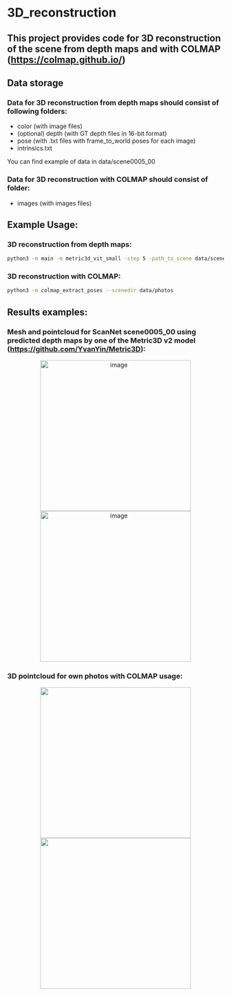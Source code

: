 # 3D_reconstruction
## This project provides code for 3D reconstruction of the scene from depth maps and with COLMAP (https://colmap.github.io/)

## Data storage
### Data for 3D reconstruction from depth maps should consist of following folders:
- color (with image files)
- (optional) depth (with GT depth files in 16-bit format)
- pose (with .txt files with frame_to_world poses for each image)
- intrinsics.txt

You can find example of data in data/scene0005_00

### Data for 3D reconstruction with COLMAP should consist of folder:
- images (with images files)

## **Example Usage:**  
### 3D reconstruction from depth maps:
```bash
python3 -m main -m metric3d_vit_small -step 5 -path_to_scene data/scene0005_00 -save_pc
```
### 3D reconstruction with COLMAP:
```bash
python3 -m colmap_extract_poses --scenedir data/photos
```

## Results examples:
### Mesh and pointcloud for ScanNet scene0005_00 using predicted depth maps by one of the Metric3D v2 model (https://github.com/YvanYin/Metric3D):
<p align="center">
<img width="350" img height="350" alt="image" src="https://github.com/user-attachments/assets/e5d70847-c4b0-4c9e-94e5-fea1c1c318bd" />
<img width="350" img height="350" alt="image" src="https://github.com/user-attachments/assets/0b249326-aec6-47ad-8b93-9fba90840384" />
</p>

### 3D pointcloud for own photos with COLMAP usage:
<p align="center">
<img width="350" img height="350" "alt="image" src="https://github.com/user-attachments/assets/609baa37-8555-43d9-822b-60db336c2f42" />
<img width="350" img height="350" "alt="image" src="https://github.com/user-attachments/assets/dc8d45ee-1391-4c7e-a39a-10cc6943d22f" />
</p>

